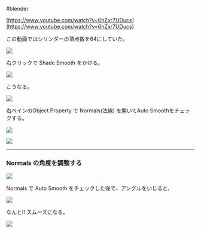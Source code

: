 #blender 


[https://www.youtube.com/watch?v=6hZxr7UDucs](https://www.youtube.com/watch?v=6hZxr7UDucs)

この動画ではシリンダーの頂点数を64にしていた。

![](image-kmyfi6sc.png)

右クリックで Shade Smooth をかける。

![](image-kmyfivyx.png)

こうなる。

![](image-kmyfj9tg.png)

右ペインのObject Property で Normals(法線) を開いてAuto Smoothをチェックする。

![](image-kmyfjs8x.png)

![](image-kmyfk8gp.png)

---

### Normals の角度を調整する

![](image-kmyfmf5k.png)

Normals で Auto Smooth をチェックした後で、アングルをいじると、

![](image-kmyfmyev.png)

なんと!! スムーズになる。

![](image-kmyfnizg.png)

